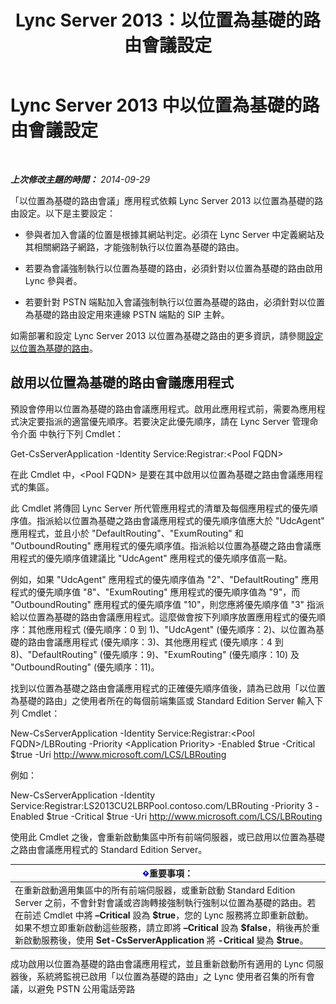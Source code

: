 ﻿---
title: Lync Server 2013：以位置為基礎的路由會議設定
TOCTitle: 以位置為基礎的路由會議設定
ms:assetid: d8c708cc-a1b1-48b1-808c-a64df15f7701
ms:mtpsurl: https://technet.microsoft.com/zh-tw/library/Dn362846(v=OCS.15)
ms:contentKeyID: 56269157
ms.date: 08/10/2015
mtps_version: v=OCS.15
ms.translationtype: HT
---

# Lync Server 2013 中以位置為基礎的路由會議設定

 

_**上次修改主題的時間：** 2014-09-29_

「以位置為基礎的路由會議」應用程式依賴 Lync Server 2013 以位置為基礎的路由設定。以下是主要設定：

  - 參與者加入會議的位置是根據其網站判定。必須在 Lync Server 中定義網站及其相關網路子網路，才能強制執行以位置為基礎的路由。

  - 若要為會議強制執行以位置為基礎的路由，必須針對以位置為基礎的路由啟用 Lync 參與者。

  - 若要針對 PSTN 端點加入會議強制執行以位置為基礎的路由，必須針對以位置為基礎的路由設定用來連線 PSTN 端點的 SIP 主幹。

如需部署和設定 Lync Server 2013 以位置為基礎之路由的更多資訊，請參閱[設定以位置為基礎的路由](lync-server-2013-configuring-location-based-routing.md)。

## 啟用以位置為基礎的路由會議應用程式

預設會停用以位置為基礎的路由會議應用程式。啟用此應用程式前，需要為應用程式決定要指派的適當優先順序。若要決定此優先順序，請在 Lync Server 管理命令介面 中執行下列 Cmdlet：

Get-CsServerApplication -Identity Service:Registrar:\<Pool FQDN\>

在此 Cmdlet 中，\<Pool FQDN\> 是要在其中啟用以位置為基礎之路由會議應用程式的集區。

此 Cmdlet 將傳回 Lync Server 所代管應用程式的清單及每個應用程式的優先順序值。指派給以位置為基礎之路由會議應用程式的優先順序值應大於 "UdcAgent" 應用程式，並且小於 "DefaultRouting"、"ExumRouting" 和 "OutboundRouting" 應用程式的優先順序值。指派給以位置為基礎之路由會議應用程式的優先順序值建議比 "UdcAgent" 應用程式的優先順序值高一點。

例如，如果 "UdcAgent" 應用程式的優先順序值為 "2"、"DefaultRouting" 應用程式的優先順序值 "8"、"ExumRouting" 應用程式的優先順序值為 "9"，而 "OutboundRouting" 應用程式的優先順序值 "10"，則您應將優先順序值 "3" 指派給以位置為基礎的路由會議應用程式。這麼做會按下列順序放置應用程式的優先順序：其他應用程式 (優先順序：0 到 1)、"UdcAgent" (優先順序：2)、以位置為基礎的路由會議應用程式 (優先順序：3)、其他應用程式 (優先順序：4 到 8)、"DefaultRouting" (優先順序：9)、"ExumRouting" (優先順序：10) 及 "OutboundRouting" (優先順序：11)。

找到以位置為基礎之路由會議應用程式的正確優先順序值後，請為已啟用「以位置為基礎的路由」之使用者所在的每個前端集區或 Standard Edition Server 輸入下列 Cmdlet：

New-CsServerApplication -Identity Service:Registrar:\<Pool FQDN\>/LBRouting -Priority \<Application Priority\> -Enabled $true -Critical $true -Uri http://www.microsoft.com/LCS/LBRouting

例如：

New-CsServerApplication -Identity Service:Registrar:LS2013CU2LBRPool.contoso.com/LBRouting -Priority 3 -Enabled $true -Critical $true -Uri http://www.microsoft.com/LCS/LBRouting

使用此 Cmdlet 之後，會重新啟動集區中所有前端伺服器，或已啟用以位置為基礎之路由會議應用程式的 Standard Edition Server。

<table>
<thead>
<tr class="header">
<th><img src="images/Gg412908.important(OCS.15).gif" title="important" alt="important" />重要事項：</th>
</tr>
</thead>
<tbody>
<tr class="odd">
<td>在重新啟動適用集區中的所有前端伺服器，或重新啟動 Standard Edition Server 之前，不會針對會議或咨詢轉接強制執行強制以位置為基礎的路由。若在前述 Cmdlet 中將 <strong>–Critical</strong> 設為 <strong>$true</strong>，您的 Lync 服務將立即重新啟動。如果不想立即重新啟動這些服務，請立即將 <strong>–Critical</strong> 設為 <strong>$false</strong>，稍後再於重新啟動服務後，使用 <strong>Set-CsServerApplication</strong> 將 <strong>-Critical</strong> 變為 <strong>$true</strong>。</td>
</tr>
</tbody>
</table>


成功啟用以位置為基礎的路由會議應用程式，並且重新啟動所有適用的 Lync 伺服器後，系統將監視已啟用「以位置為基礎的路由」之 Lync 使用者召集的所有會議，以避免 PSTN 公用電話旁路

